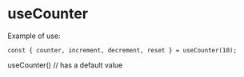 # useCounter

Example of use: 
```
const { counter, increment, decrement, reset } = useCounter(10);
```

useCounter() // has a default value